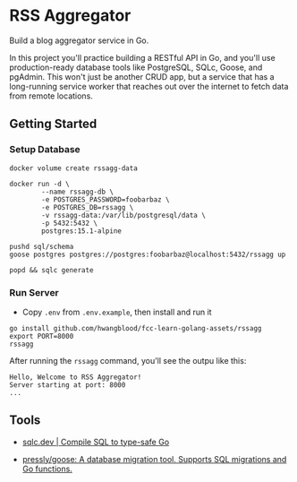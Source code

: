 # RSS Aggregator

Build a blog aggregator service in Go.

In this project you'll practice building a RESTful API in Go, and you'll use production-ready database tools like PostgreSQL, SQLc, Goose, and pgAdmin. This won't just be another CRUD app, but a service that has a long-running service worker that reaches out over the internet to fetch data from remote locations.

## Getting Started

### Setup Database

```shell
docker volume create rssagg-data

docker run -d \
        --name rssagg-db \
        -e POSTGRES_PASSWORD=foobarbaz \
        -e POSTGRES_DB=rssagg \
        -v rssagg-data:/var/lib/postgresql/data \
        -p 5432:5432 \
        postgres:15.1-alpine

pushd sql/schema
goose postgres postgres://postgres:foobarbaz@localhost:5432/rssagg up

popd && sqlc generate
```

### Run Server

- Copy `.env` from `.env.example`, then install and run it

```shell
go install github.com/hwangblood/fcc-learn-golang-assets/rssagg
export PORT=8000
rssagg
```

After running the `rssagg` command, you'll see the outpu like this:

```shell
Hello, Welcome to RSS Aggregator!
Server starting at port: 8000
...
```

## Tools

- [sqlc.dev | Compile SQL to type-safe Go](https://sqlc.dev/)

- [pressly/goose: A database migration tool. Supports SQL migrations and Go functions.](https://github.com/pressly/goose)
